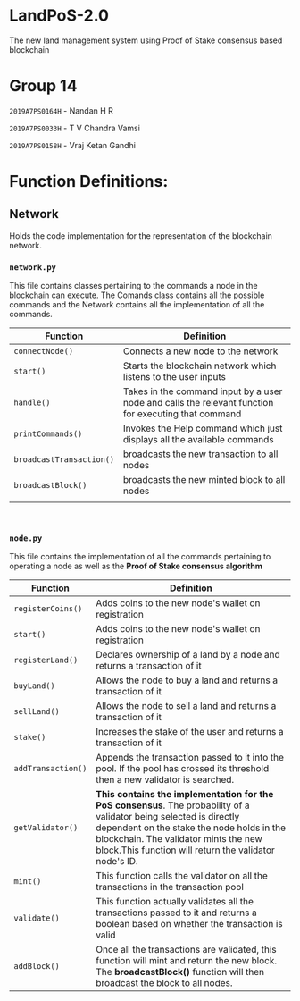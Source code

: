 # LandPoS-2.0
The new land management system using Proof of Stake consensus based blockchain

# Group 14 
`2019A7PS0164H` - Nandan H R
<br>

`2019A7PS0033H` - T V Chandra Vamsi
<br>

`2019A7PS0158H`	- Vraj Ketan Gandhi
<br>

# Function Definitions:

## Network
Holds the code implementation for the representation of the blockchain network. 
<br>

### `network.py`

This file contains classes pertaining to the commands a node in the blockchain can execute.
The Comands class contains all the possible commands and the Network contains all the implementation of all the commands.


| Function                 | Definition                                                                                            |
|--------------------------|-------------------------------------------------------------------------------------------------------|
| `connectNode()`          | Connects a new node to the network                                                                    |
| `start()`                | Starts the blockchain network which listens to the user inputs                                        |
| `handle()`               | Takes in the command input by a user node and calls the relevant function for executing that command  |
| `printCommands()`        | Invokes the Help command which just displays all the available commands                               |
| `broadcastTransaction()` | broadcasts the new transaction to all nodes                                                           |
| `broadcastBlock()`       | broadcasts the new minted block to all nodes                                                          |
|                          |                                                                                                       |

<br>

### `node.py`

This file contains the implementation of all the commands pertaining to operating a node as well as the **Proof of Stake consensus algorithm**

| Function           | Definition                                                                                                                                                                                                                                                          |
|--------------------|---------------------------------------------------------------------------------------------------------------------------------------------------------------------------------------------------------------------------------------------------------------------|
| `registerCoins()`  | Adds coins to the new node's wallet on registration                                                                                                                                                                                                                 |
| `start()`          | Adds coins to the new node's wallet on registration                                                                                                                                                                                                                 |
| `registerLand()`   | Declares ownership of a land by a node and returns a transaction of it                                                                                                                                                                                              |
| `buyLand()`        | Allows the node to buy a land and returns a transaction of it                                                                                                                                                                                                       |
| `sellLand()`       | Allows the node to sell a land and returns a transaction of it                                                                                                                                                                                                      |
| `stake()`          | Increases the stake of the user and returns a transaction of it                                                                                                                                                                                                     |
| `addTransaction()` | Appends the transaction passed to it into the pool. If the pool has crossed its threshold then a new validator is searched.                                                                                                                                         |
| `getValidator()`   | **This contains the implementation for the PoS consensus**. The probability of a validator being selected is directly dependent on the stake the node holds in the blockchain. The validator mints the new block.This function will return the validator node's ID. |
| `mint()`           | This function calls the validator on all the transactions in the transaction pool                                                                                                                                                                                   |
| `validate()`       | This function actually validates all the transactions passed to it and returns a boolean based on whether the transaction is valid                                                                                                                                  |
| `addBlock()`       | Once all the transactions are validated, this function will mint and return the new block. The  **broadcastBlock()**  function will then broadcast the block to all nodes.                                                                                          |

